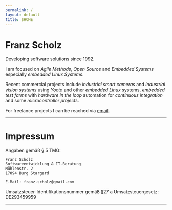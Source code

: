 ```yaml
---
permalink: /
layout: default
title: $HOME
---
```


# Franz Scholz

Developing software solutions since 1992.

I am focused on _Agile Methods_, _Open Source_ and _Embedded Systems_ especially _embedded Linux Systems_.

Recent commercial projects include _industrial smart cameras_ and _industrial vision systems_ using _Yocto_ and other _embedded Linux_ systems, _embedded test farms_ with _hardware in the loop_ automation for _continuous integration_ and some _microcontroller projects_.

For freelance projects I can be reached via [email](mailto:{{site.author.email}}).

* * * 

# Impressum

Angaben gemäß § 5 TMG:

```
Franz Scholz
Softwareentwicklung & IT-Beratung
Mühlenstr. 2
17094 Burg Stargard

E-Mail:	franz.scholz@gmail.com
```

Umsatzsteuer-Identifikationsnummer gemäß §27 a Umsatzsteuergesetz:
DE293459959

* * *
